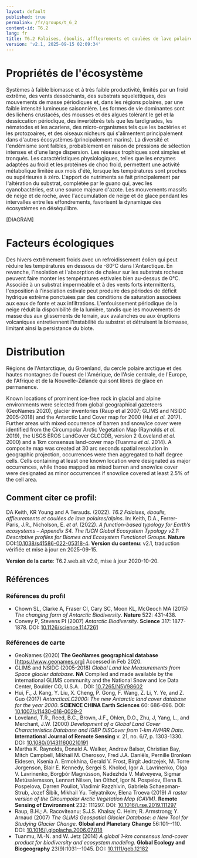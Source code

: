 ```yaml
---
layout: default
published: true
permalink: /fr/groups/t_6_2
content-id: T6.2
lang: fr
title: T6.2 Falaises, éboulis, affleurements et coulées de lave polaires/alpins
version: 'v2.1, 2025-09-15 02:09:34'
---
```




# Propriétés de l'écosystème
 
Systèmes à faible biomasse et à très faible productivité, limités par un
froid extrême, des vents desséchants, des substrats squelettiques, des
mouvements de masse périodiques et, dans les régions polaires, par une
faible intensité lumineuse saisonnière. Les formes de vie dominantes
sont des lichens crustacés, des mousses et des algues tolérant le gel et
la dessiccation périodique, des invertébrés tels que les tardigrades,
les nématodes et les acariens, des micro-organismes tels que les
bactéries et les protozoaires, et des oiseaux nicheurs qui s\'alimentent
principalement dans d\'autres écosystèmes (principalement marins). La
diversité et l\'endémisme sont faibles, probablement en raison de
pressions de sélection intenses et d\'une large dispersion. Les réseaux
trophiques sont simples et tronqués. Les caractéristiques
physiologiques, telles que les enzymes adaptées au froid et les
protéines de choc froid, permettent une activité métabolique limitée aux
mois d\'été, lorsque les températures sont proches ou supérieures à
zéro. L\'apport de nutriments se fait principalement par l\'altération
du substrat, complétée par le guano qui, avec les cyanobactéries, est
une source majeure d\'azote. Les mouvements massifs de neige et de
roche, avec l\'accumulation de neige et de glace pendant les intervalles
entre les effondrements, favorisent la dynamique des écosystèmes en
déséquilibre.

[DIAGRAM]

# Facteurs écologiques
 
Des hivers extrêmement froids avec un refroidissement éolien qui peut
réduire les températures en dessous de -80°C dans l\'Antarctique. En
revanche, l\'insolation et l\'absorption de chaleur sur les substrats
rocheux peuvent faire monter les températures estivales bien au-dessus
de 0°C. Associée à un substrat imperméable et à des vents forts
intermittents, l\'exposition à l\'insolation estivale peut produire des
périodes de déficit hydrique extrême ponctuées par des conditions de
saturation associées aux eaux de fonte et aux infiltrations.
L\'enfouissement périodique de la neige réduit la disponibilité de la
lumière, tandis que les mouvements de masse dus aux glissements de
terrain, aux avalanches ou aux éruptions volcaniques entretiennent
l\'instabilité du substrat et détruisent la biomasse, limitant ainsi la
persistance du biote.
 
# Distribution
 
Régions de l\'Antarctique, du Groenland, du cercle polaire arctique et
des hautes montagnes de l\'ouest de l\'Amérique, de l\'Asie centrale, de
l\'Europe, de l\'Afrique et de la Nouvelle-Zélande qui sont libres de
glace en permanence.

Known locations of prominent ice-free rock in glacial and alpine environments were selected from global geographical gazeteers (GeoNames 2020), glacier inventories (Raup et al 2007; GLIMS and NSIDC 2005-2018) and the Antarctic Land Cover map for 2000 (Hui _et al._ 2017). Further areas with mixed occurrence of barren and snow/ice cover were identified from the Circumpolar Arctic Vegetation Map (Raynolds _et al._ 2019), the USGS EROS LandCover GLCCDB, version 2 (Loveland _et al._ 2000) and a 1km consensus land-cover map (Tuanmu _et al._ 2014). A composite map was created at 30 arc seconds spatial resolution in geographic projection, occurrences were then aggregated to half degree cells.  Cells containing at least one known location were designated as major occurrences, while those mapped as mixed barren and snow/ice cover were designated as minor occurrences if snow/ice covered at least 2.5% of the cell area.

## Comment citer ce profil:

DA Keith, KR Young and A Terauds. (2022). *T6.2 Falaises, éboulis, affleurements et coulées de lave polaires/alpins*. In: Keith, D.A., Ferrer-Paris, J.R., Nicholson, E. *et al.* (2022). *A function-based typology for Earth’s ecosystems – Appendix S4. The IUCN Global Ecosystem Typology v2.1: Descriptive profiles for Biomes and Ecosystem Functional Groups*. **Nature** DOI:[10.1038/s41586-022-05318-4](https://doi.org/10.1038/s41586-022-05318-4).
**Version du contenu**: v2.1, traduction vérifiée et mise à jour en 2025-09-15.

**Version de la carte**: T6.2.web.alt v2.0, mise à jour 2020-10-20.

## Références

### Références du profil

* Chown SL, Clarke A, Fraser CI, Cary SC, Moon KL, McGeoch MA  (2015) *The changing form of Antarctic Biodiversity*. **Nature** 522: 431-438.
* Convey P, Stevens PI  (2007) *Antarctic Biodiversity*. **Science** 317: 1877-1878. DOI: [10.1126/science.1147261](http://doi.org/10.1126/science.1147261)

### Références de carte
* GeoNames  (2020) **The GeoNames geographical database** [https://www.geonames.org] Accessed in Feb 2020.
* GLIMS and NSIDC  (2005-2018) *Global Land Ice Measurements from Space glacier database*. **NA** Compiled and made available by the international GLIMS community and the National Snow and Ice Data Center, Boulder CO, U.S.A.  . DOI: [10.7265/N5V98602](http://doi.org/10.7265/N5V98602)
* Hui, F., J. Kang, Y. Liu, X. Cheng, P. Gong, F. Wang, Z. Li, Y. Ye, and Z. Guo (2017) *AntarcticaLC2000: The new Antarctic land cover database for the year 2000*. **SCIENCE CHINA Earth Sciences** 60: 686-696. DOI: [10.1007/s11430-016-0029-2](http://doi.org/10.1007/s11430-016-0029-2)
*  Loveland, T.R., Reed, B.C., Brown, J.F., Ohlen, D.O., Zhu, J, Yang, L., and Merchant, J.W. (2000) *Development of a Global Land Cover Characteristics Database and IGBP DISCover from 1-km AVHRR Data*. **International Journal of Remote Sensing** v. 21, no. 6/7, p. 1303-1330. DOI: [10.1080/014311600210191](http://doi.org/10.1080/014311600210191)
* Martha K. Raynolds, Donald A. Walker, Andrew Balser, Christian Bay, Mitch Campbell, Mikhail M. Cherosov, Fred J.A. Daniëls, Pernille Bronken Eidesen, Ksenia A. Ermokhina, Gerald V. Frost, Birgit Jedrzejek, M. Torre Jorgenson, Blair E. Kennedy, Sergei S. Kholod, Igor A. Lavrinenko, Olga V. Lavrinenko, Borgþór Magnússon, Nadezhda V. Matveyeva, Sigmar Metúsalemsson, Lennart Nilsen, Ian Olthof, Igor N. Pospelov, Elena B. Pospelova, Darren Pouliot, Vladimir Razzhivin, Gabriela Schaepman-Strub, Jozef Šibík, Mikhail Yu. Telyatnikov, Elena Troeva  (2019) *A raster version of the Circumpolar Arctic Vegetation Map (CAVM)*. **Remote Sensing of Environment** 232: 111297. DOI: [10.1016/j.rse.2019.111297](http://doi.org/10.1016/j.rse.2019.111297)
* Raup, B.H.; A. Racoviteanu; S.J.S. Khalsa; C. Helm; R. Armstrong; Y. Arnaud  (2007) *The GLIMS Geospatial Glacier Database: a New Tool for Studying Glacier Change*. **Global and Planetary Change** 56:101--110. DOI: [10.1016/j.gloplacha.2006.07.018](http://doi.org/10.1016/j.gloplacha.2006.07.018)
* Tuanmu, M.-N. and W. Jetz (2014) *A global 1-km consensus land-cover product for biodiversity and ecosystem modeling*. **Global Ecology and Biogeography** 23(9):1031--1045. DOI: [10.1111/geb.12182](http://doi.org/10.1111/geb.12182)

